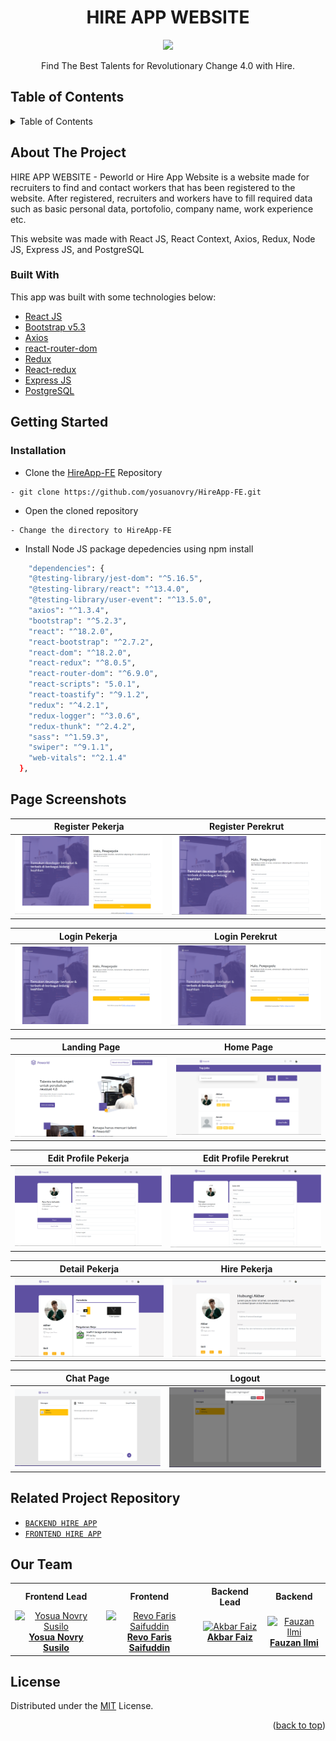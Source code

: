 <h1 align="center">HIRE APP WEBSITE</h1>

<p align="center">
  <img width="100" src="https://github.com/yosuanovry/HireApp-FE/blob/dev/src/Assets/LandingPage/hireapp_logo.png"  />
</p>
 <p align="center">
    Find The Best Talents for Revolutionary Change 4.0 with Hire.
  </p>

<!-- TABLE OF CONTENTS -->

## Table of Contents

<details>
  <summary>Table of Contents</summary>
  <ol>
    <li>
      <a href="#about-the-project">About The Project</a>
      <ul>
        <li><a href="#built-with">Built with</a></li>
      </ul>
    </li>
    <li>
      <a href="#getting-started">Getting Started</a>
      <ul>
        <li><a href="#installation">Installation</a></li>
      </ul>
    </li>
    <li><a href="#screenshots">Screenshots</a></li>
    <li><a href="#related-project">Related Project</a></li>
    <li><a href="#our-team">Our Team</a></li>
    <li><a href="#license">License</a></li>
  </ol>
</details>

## About The Project

HIRE APP WEBSITE - Peworld or Hire App Website is a website made for recruiters to find and contact workers that has been registered to the
website. After registered, recruiters and workers have to fill required data such as basic personal data, portofolio,
company name, work experience etc.

This website was made with React JS, React Context, Axios, Redux, Node JS, Express JS, and PostgreSQL

### Built With

This app was built with some technologies below:

- [React JS](https://reactjs.org)
- [Bootstrap v5.3](https://getbootstrap.com/docs/5.3/getting-started/introduction/)
- [Axios](https://axios-http.com/docs/intro)
- [react-router-dom](https://www.npmjs.com/package/react-router-dom)
- [Redux](https://www.npmjs.com/package/redux)
- [React-redux](https://www.npmjs.com/package/react-redux)
- [Express JS](https://expressjs.com/)
- [PostgreSQL](https://www.postgresql.org/docs/)

<!-- GETTING STARTED -->

## Getting Started

### Installation

- Clone the [HireApp-FE](https://github.com/yosuanovry/HireApp-FE) Repository

```
- git clone https://github.com/yosuanovry/HireApp-FE.git
```

- Open the cloned repository

```
- Change the directory to HireApp-FE
```

- Install Node JS package depedencies using npm install
```bash
    "dependencies": {
    "@testing-library/jest-dom": "^5.16.5",
    "@testing-library/react": "^13.4.0",
    "@testing-library/user-event": "^13.5.0",
    "axios": "^1.3.4",
    "bootstrap": "^5.2.3",
    "react": "^18.2.0",
    "react-bootstrap": "^2.7.2",
    "react-dom": "^18.2.0",
    "react-redux": "^8.0.5",
    "react-router-dom": "^6.9.0",
    "react-scripts": "5.0.1",
    "react-toastify": "^9.1.2",
    "redux": "^4.2.1",
    "redux-logger": "^3.0.6",
    "redux-thunk": "^2.4.2",
    "sass": "^1.59.3",
    "swiper": "^9.1.1",
    "web-vitals": "^2.1.4"
  },
```

## Page Screenshots

| Register Pekerja                                                                                                    | Register Perekrut                                                                                                           |
| ---------------------------------------------------------------------------------------------------------------- | ---------------------------------------------------------------------------------------------------------------------------- |
| ![Register Pekerja](/public/images/auth-register-pekerja.png) | ![Register Perekrut](/public/images/auth-register-perekrut.png) |

| Login Pekerja                                                                                              | Login Perekrut                                                                                                         |
| ------------------------------------------------------------------------------------------------------- | ---------------------------------------------------------------------------------------------------------------------------- |
| ![Login Pekerja](/public/images/login-pekerja.png) | ![Login Perekrut](/public/images/auth-login-perekrut.png) |

| Landing Page | Home Page |
| ------------- | ------------- |
| ![Landing](/public/images/home.png) | ![Home](/public/images/home-recruiter.png) |

| Edit Profile Pekerja | Edit Profile Perekrut |
| ------------- | ------------- |
| ![Profile Pekerja](/public/images/edit-profile-pekerja.png) | ![Profile Perekrut](/public/images/edit-profile-recruiter.png) |

| Detail Pekerja | Hire Pekerja |
| ------------- | ------------- |
| ![Detail Pekerja](/public/images/profile-portofolio-recruiter.png) | ![Hire Pekerja](/public/images/profile-hire-recruiter.png) |

| Chat Page | Logout |
| ------------- | ------------- |
| ![Chat Page](/public/images/chat.png) | ![Logout](/public/images/logout.png) |

## Related Project Repository

- [`BACKEND HIRE APP`](https://github.com/akbarfaiz/HireApp-BE)
- [`FRONTEND HIRE APP`](https://github.com/yosuanovry/HireApp-FE)


## Our Team

<center>
  <table>
    <tr>
      <th>Frontend Lead</th>
      <th>Frontend</th>
      <th>Backend Lead</th>
      <th>Backend</th>
    </tr>
    <tr>
      <td align="center">
        <a href="https://github.com/yosuanovry">
          <img width="150" style="background-size: contain;" src="https://avatars.githubusercontent.com/u/123917032?v=4" alt="Yosua Novry Susilo"><br/>
          <b>Yosua Novry Susilo</b>
        </a>
      </td>
      <td align="center">
        <a href="https://github.com/revofarissaifuddin">
          <img width="150" src="https://avatars.githubusercontent.com/u/47625301?v=4" alt="Revo Faris Saifuddin"><br/>
          <b>Revo Faris Saifuddin</b>
        </a>
      </td>
      <td align="center">
        <a href="https://github.com/akbarfaiz">
          <img width="150" src="https://avatars.githubusercontent.com/u/87055460?v=4" alt="Akbar Faiz"><br/>
          <b>Akbar Faiz</b>
        </a>
      </td>
      <td align="center">
        <a href="https://github.com/fauzanilmi220">
          <img width="150" src="https://avatars.githubusercontent.com/u/126861853?v=4" alt="Fauzan Ilmi"><br/>
          <b>Fauzan Ilmi</b>
        </a>
      </td>
    </tr>
  </table>
</center>

## License

Distributed under the [MIT](/LICENSE) License.

<p align="right">(<a href="#top">back to top</a>)</p>
